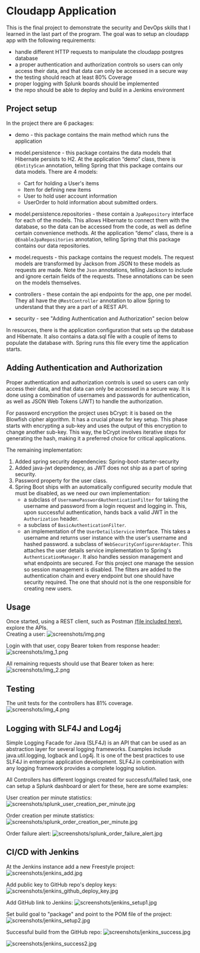 # Cloudapp Application

This is the final project to demonstrate the security and DevOps skills that I learned in the last part of the program.
The goal was to setup an cloudapp app with the following requirements:

* handle different HTTP requests to manipulate the cloudapp postgres database
* a proper authentication and authorization controls so users can only access their data, and that data can only be
  accessed in a secure way
* the testing should reach at least 80% Coverage
* proper logging with Splunk boards should be implemented
* the repo should be able to deploy and build in a Jenkins environment

## Project setup

In the project there are 6 packages:

* demo - this package contains the main method which runs the application

* model.persistence - this package contains the data models that Hibernate persists to H2. At the application “demo”
  class, there is `@EntityScan` annotation, telling Spring that this package contains our data models. There are 4
  models:
    * Cart for holding a User's items
    * Item for defining new items
    * User to hold user account information
    * UserOrder to hold information about submitted orders.

* model.persistence.repositories - these contain a `JpaRepository` interface for each of the models. This allows
  Hibernate to connect them with the database, so the data can be accessed from the code, as well as define certain
  convenience methods. At the application “demo” class, there is a  `@EnableJpaRepositories` annotation, telling Spring
  that this package contains our data repositories.

* model.requests - this package contains the request models. The request models are transformed by Jackson from JSON to
  these models as requests are made. Note the `Json` annotations, telling Jackson to include and ignore certain fields
  of the requests. These annotations can be seen on the models themselves.

* controllers - these contain the api endpoints for the app, one per model. They all have the `@RestController`
  annotation to allow Spring to understand that they are a part of a REST API.

* security - see "Adding Authentication and Authorization" secion below

In resources, there is the application configuration that sets up the database and Hibernate. It also contains a
data.sql file with a couple of items to populate the database with. Spring runs this file every time the application
starts.

## Adding Authentication and Authorization

Proper authentication and authorization controls is used so users can only access their data, and that data can only be
accessed in a secure way. It is done using a combination of usernames and passwords for authentication, as well as JSON
Web Tokens (JWT) to handle the authorization.

For password encryption the project uses bCrypt: it is based on the Blowfish cipher algorithm. It has a crucial phase
for key setup. This phase starts with encrypting a sub-key and uses the output of this encryption to change another
sub-key. This way, the bCrypt involves iterative steps for generating the hash, making it a preferred choice for
critical applications.

The remaining implementation:

1. Added spring security dependencies: Spring-boot-starter-security
2. Added java-jwt dependency, as JWT does not ship as a part of spring security.
3. Password property for the user class.
4. Spring Boot ships with an automatically configured security module that must be disabled, as we need our own
   implementation:
    * a subclass of `UsernamePasswordAuthenticationFilter` for taking the username and password from a login request and
      logging in. This, upon successful authentication, hands back a valid JWT in the `Authorization` header.
    * a subclass of `BasicAuthenticationFilter`.
    * an implementation of the `UserDetailsService` interface. This takes a username and returns user instance with the
      user's username and hashed password. a subclass of `WebSecurityConfigurerAdapter`. This attaches the user details
      service implementation to Spring's `AuthenticationManager`. It also handles session management and what endpoints
      are secured. For this project one manage the session so session management is disabled. The filters are added to
      the authentication chain and every endpoint but one should have security required. The one that should not is the
      one responsible for creating new users.

## Usage

Once started, using a REST client, such as
Postman [(file included here)](src/main/resources/cloudapp.postman_collection.json), explore the APIs.  
Creating a user:
![screenshots/img.png](screenshots/img.png)

Login with that user, copy Bearer token from response header:
![screenshots/img_1.png](screenshots/img_1.png)

All remaining requests should use that Bearer token as here:
![screenshots/img_2.png](screenshots/img_2.png)

## Testing

The unit tests for the controllers has 81% coverage.
![screenshots/img_4.png](screenshots/img_4.png)

## Logging with SLF4J and Log4j

Simple Logging Facade for Java (SLF4J) is an API that can be used as an abstraction layer for several logging
frameworks. Examples include java.util.logging, logback and Log4j. It is one of the best practices to use SLF4J in
enterprise application development. SLF4J in combination with any logging framework provides a complete logging
solution.

All Controllers has different loggings created for successful/failed task, one can setup a Splunk dashboard or alert for
these, here are some examples:

User creation per minute statistics:
![screenshots/splunk_user_creation_per_minute.jpg](screenshots/splunk_user_creation_per_minute.jpg)

Order creation per minute statistics:
![screenshots/splunk_order_creation_per_minute.jpg](screenshots/splunk_order_creation_per_minute.jpg)

Order failure alert:
![screenshots/splunk_order_failure_alert.jpg](screenshots/splunk_order_failure_alert.jpg)

## CI/CD with Jenkins

At the Jenkins instance add a new Freestyle project:
![screenshots/jenkins_add.jpg](screenshots/jenkins_add.jpg)

Add public key to GitHub repo's deploy keys:
![screenshots/jenkins_github_deploy_key.jpg](screenshots/jenkins_github_deploy_key.jpg)

Add GitHub link to Jenkins:
![screenshots/jenkins_setup1.jpg](screenshots/jenkins_setup1.jpg)

Set build goal to "package" and point to the POM file of the project:
![screenshots/jenkins_setup2.jpg](screenshots/jenkins_setup2.jpg)

Successful build from the GitHub repo:
![screenshots/jenkins_success.jpg](screenshots/jenkins_success.jpg)

![screenshots/jenkins_success2.jpg](screenshots/jenkins_success2.jpg)

